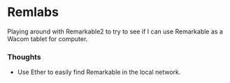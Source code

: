 # Remlabs

Playing around with Remarkable2 to try to see if I can 
use Remarkable as a Wacom tablet for computer.


### Thoughts

* Use Ether to easily find Remarkable in the local network.

